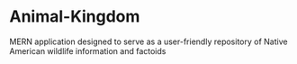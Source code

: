 # Animal-Kingdom
MERN application designed to serve as a user-friendly repository of Native American wildlife information and factoids
